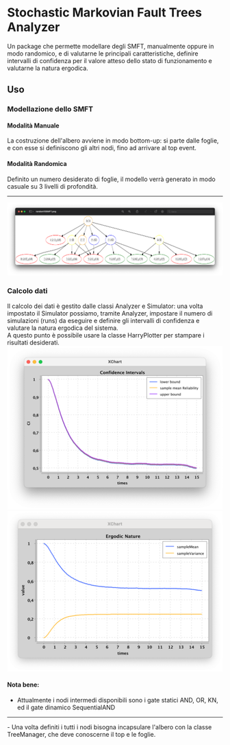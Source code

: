 # Stochastic Markovian Fault Trees Analyzer
Un package che permette modellare degli SMFT, manualmente oppure in modo randomico, e di valutarne le principali caratteristiche,  definire intervalli di confidenza per il valore atteso dello stato di funzionamento e valutarne la natura ergodica.



## Uso
### Modellazione dello SMFT 
#### Modalità Manuale
La costruzione dell'albero avviene in modo bottom-up: si parte dalle foglie, e con esse si definiscono gli altri nodi, fino ad arrivare al top event.
#### Modalità Randomica
Definito un numero desiderato di foglie, il modello verrà generato in modo casuale su 3 livelli di profondità. 
<hr>

![Esempio SMFT](diagrams/smftExample.png)
### Calcolo dati
Il calcolo dei dati è gestito dalle classi Analyzer e Simulator: una volta impostato il Simulator possiamo, tramite Analyzer, impostare il numero di simulazioni (runs) da eseguire e definire gli intervalli di confidenza e valutare la natura ergodica del sistema.<br>
A questo punto è possibile usare la classe HarryPlotter per stampare i risultati desiderati.
![Intervallo di Confidenza](diagrams/ci.png)
![Ergodicità](diagrams/ergodic.png)

#### Nota bene:
- Attualmente i nodi intermedi disponibili sono i gate statici AND, OR, KN, ed il gate dinamico SequentialAND
<hr>
- Una volta definiti i tutti i nodi bisogna incapsulare l'albero con la classe TreeManager, che deve conoscerne il top e le foglie.
